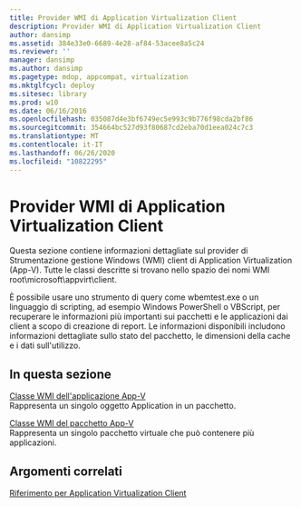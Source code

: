 ```yaml
---
title: Provider WMI di Application Virtualization Client
description: Provider WMI di Application Virtualization Client
author: dansimp
ms.assetid: 384e33e0-6689-4e28-af84-53acee8a5c24
ms.reviewer: ''
manager: dansimp
ms.author: dansimp
ms.pagetype: mdop, appcompat, virtualization
ms.mktglfcycl: deploy
ms.sitesec: library
ms.prod: w10
ms.date: 06/16/2016
ms.openlocfilehash: 035087d4e3bf6749ec5e993c9b776f98cda2bf86
ms.sourcegitcommit: 354664bc527d93f80687cd2eba70d1eea024c7c3
ms.translationtype: MT
ms.contentlocale: it-IT
ms.lasthandoff: 06/26/2020
ms.locfileid: "10822295"
---
```

# Provider WMI di Application Virtualization Client


Questa sezione contiene informazioni dettagliate sul provider di Strumentazione gestione Windows (WMI) client di Application Virtualization (App-V). Tutte le classi descritte si trovano nello spazio dei nomi WMI root\\microsoft\\appvirt\\client.

È possibile usare uno strumento di query come wbemtest.exe o un linguaggio di scripting, ad esempio Windows PowerShell o VBScript, per recuperare le informazioni più importanti sui pacchetti e le applicazioni dai client a scopo di creazione di report. Le informazioni disponibili includono informazioni dettagliate sullo stato del pacchetto, le dimensioni della cache e i dati sull'utilizzo.

## In questa sezione


<a href="" id="app-v-application-wmi-class"></a>[Classe WMI dell'applicazione App-V](app-v-application-wmi-class.md)  
Rappresenta un singolo oggetto Application in un pacchetto.

<a href="" id="app-v-package-wmi-class"></a>[Classe WMI del pacchetto App-V](app-v-package-wmi-class.md)  
Rappresenta un singolo pacchetto virtuale che può contenere più applicazioni.

## Argomenti correlati


[Riferimento per Application Virtualization Client](application-virtualization-client-reference.md)

 

 





